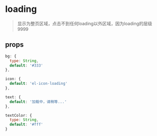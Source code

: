 # loading

> 显示为整页区域，点击不到任何loading以外区域，因为loading的层级 9999

## props

```js
bg: {
  type: String,
  default: '#333'
},

icon: {
  default: 'el-icon-loading'
},

text: {
  default: '加载中，请稍等...'
},

textColor: {
  type: String,
  default: '#fff'
}
```